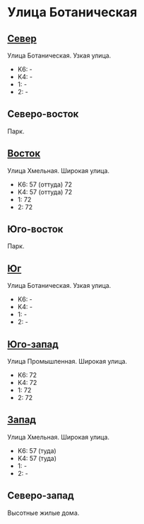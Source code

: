 # Улица Ботаническая

## [Север](./10460050.md)

Улица Ботаническая.
Узкая улица.

* K6:   -
* K4:   -
* 1:    -
* 2:    -

## Северо-восток

Парк.

## [Восток](./10470052.md)

Улица Хмельная.
Широкая улица.

* K6:   57 (оттуда) 72
* K4:   57 (оттуда) 72
* 1:    72
* 2:    72

## Юго-восток

Парк.

## [Юг](./10460055.md)

Улица Ботаническая.
Узкая улица.

* K6:   -
* K4:   -
* 1:    -
* 2:    -

## [Юго-запад](./10450055.md)

Улица Промышленная.
Широкая улица.

* K6:   72
* K4:   72
* 1:    72
* 2:    72

## [Запад](./10450052.md)

Улица Хмельная.
Широкая улица.

* K6:   57 (туда)
* K4:   57 (туда)
* 1:    -
* 2:    -

## Северо-запад

Высотные жилые дома.
